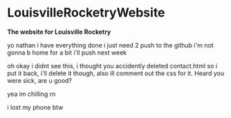 # LouisvilleRocketryWebsite

**The website for Louisville Rocketry**

yo nathan i have everything done  i just need 2 push to the github i'm not gonna b home for a bit i'll push next week

oh okay i didnt see this, i thought you accidently deleted contact.html so i put it back, i'll delete it though, also ill comment out the css for it. Heard you were sick, are u good?

yea im chilling rn

i lost my phone btw
